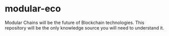 # modular-eco
Modular Chains will be the future of Blockchain technologies. This repository will be the only knowledge source you will need to understand it.

